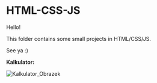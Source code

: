 # HTML-CSS-JS
Hello!

This folder contains some small projects in HTML/CSS/JS.

See ya :)

**Kalkulator:**


![Kalkulator_Obrazek](https://user-images.githubusercontent.com/72278818/118719242-8422ae00-b828-11eb-9802-da33815c0e28.png)
